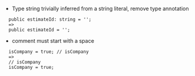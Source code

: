 + Type string trivially inferred from a string literal, remove type annotation
```
  public estimateId: string = ''; 
  => 
  public estimateId = '';
```

+ comment must start with a space
```
  isCompany = true; // isCompany
  =>
  // isCompany
  isCompany = true; 
```

